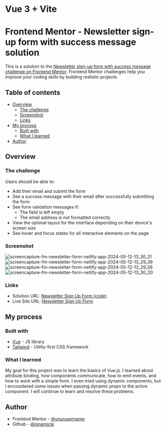 # Vue 3 + Vite

# Frontend Mentor - Newsletter sign-up form with success message solution

This is a solution to the [Newsletter sign-up form with success message challenge on Frontend Mentor](https://www.frontendmentor.io/challenges/newsletter-signup-form-with-success-message-3FC1AZbNrv). Frontend Mentor challenges help you improve your coding skills by building realistic projects.

## Table of contents

- [Overview](#overview)
    - [The challenge](#the-challenge)
    - [Screenshot](#screenshot)
    - [Links](#links)
- [My process](#my-process)
    - [Built with](#built-with)
    - [What I learned](#what-i-learned)
- [Author](#author)

## Overview

### The challenge

Users should be able to:

- Add their email and submit the form
- See a success message with their email after successfully submitting the form
- See form validation messages if:
    - The field is left empty
    - The email address is not formatted correctly
- View the optimal layout for the interface depending on their device's screen size
- See hover and focus states for all interactive elements on the page

### Screenshot

![screencapture-fm-newsletter-form-netlify-app-2024-05-12-13_30_31](https://github.com/ninamicle/fem-newsletter-sign-up-form/assets/47386569/8b73b0e4-625b-43e5-bf89-7e118b10a3ae)
![screencapture-fm-newsletter-form-netlify-app-2024-05-12-13_29_39](https://github.com/ninamicle/fem-newsletter-sign-up-form/assets/47386569/976e3e40-19f0-4915-9cbd-529a39945ec1)
![screencapture-fm-newsletter-form-netlify-app-2024-05-12-13_29_58](https://github.com/ninamicle/fem-newsletter-sign-up-form/assets/47386569/58218c41-5435-4afe-b9c2-94a05110b24a)
![screencapture-fm-newsletter-form-netlify-app-2024-05-12-13_30_20](https://github.com/ninamicle/fem-newsletter-sign-up-form/assets/47386569/81911781-bb52-47b2-8912-8b9b4f00cf56)

### Links

- Solution URL: [Newsletter Sign Up Form (code)](https://github.com/ninamicle/fem-newsletter-sign-up-form)
- Live Site URL: [Newsletter Sign Up Form](https://fm-newsletter-form.netlify.app/)

## My process

### Built with

- [Vue](https://vuejs.org/) - JS library
- [Tailwind](https://tailwindcss.com/) - Utility-first CSS framework

### What I learned

My goal for this project was to learn the basics of Vue.js. 
I learned about attribute binding, how components communicate, how to emit events, and how to work with a simple form. 
I even tried using dynamic components, but I encountered some issues when passing dynamic props to the active component. 
I will continue to learn and resolve these problems.

## Author
- Frontend Mentor - [@yourusername](https://www.frontendmentor.io/profile/yourusername)
- Github - [@ninamicle](https://github.com/ninamicle)
